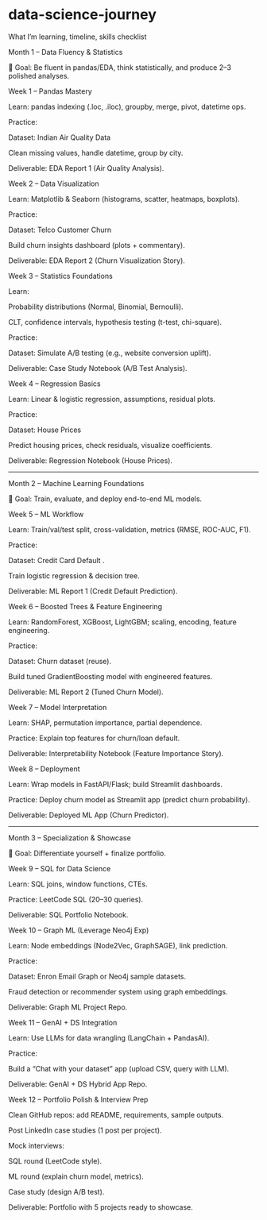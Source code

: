# data-science-journey

What I’m learning, timeline, skills checklist

Month 1 – Data Fluency & Statistics

🔑 Goal: Be fluent in pandas/EDA, think statistically, and produce 2–3 polished analyses.

Week 1 – Pandas Mastery

Learn: pandas indexing (.loc, .iloc), groupby, merge, pivot, datetime ops.

Practice:

Dataset: Indian Air Quality Data

Clean missing values, handle datetime, group by city.

Deliverable: EDA Report 1 (Air Quality Analysis).

Week 2 – Data Visualization

Learn: Matplotlib & Seaborn (histograms, scatter, heatmaps, boxplots).

Practice:

Dataset: Telco Customer Churn

Build churn insights dashboard (plots + commentary).

Deliverable: EDA Report 2 (Churn Visualization Story).

Week 3 – Statistics Foundations

Learn:

Probability distributions (Normal, Binomial, Bernoulli).

CLT, confidence intervals, hypothesis testing (t-test, chi-square).

Practice:

Dataset: Simulate A/B testing (e.g., website conversion uplift).

Deliverable: Case Study Notebook (A/B Test Analysis).

Week 4 – Regression Basics

Learn: Linear & logistic regression, assumptions, residual plots.

Practice:

Dataset: House Prices

Predict housing prices, check residuals, visualize coefficients.

Deliverable: Regression Notebook (House Prices).

-------------------------------------------------------------------------------------------------------------------------------------------------

Month 2 – Machine Learning Foundations

🔑 Goal: Train, evaluate, and deploy end-to-end ML models.

Week 5 – ML Workflow

Learn: Train/val/test split, cross-validation, metrics (RMSE, ROC-AUC, F1).

Practice:

Dataset: Credit Card Default
.

Train logistic regression & decision tree.

Deliverable: ML Report 1 (Credit Default Prediction).

Week 6 – Boosted Trees & Feature Engineering

Learn: RandomForest, XGBoost, LightGBM; scaling, encoding, feature engineering.

Practice:

Dataset: Churn dataset (reuse).

Build tuned GradientBoosting model with engineered features.

Deliverable: ML Report 2 (Tuned Churn Model).

Week 7 – Model Interpretation

Learn: SHAP, permutation importance, partial dependence.

Practice: Explain top features for churn/loan default.

Deliverable: Interpretability Notebook (Feature Importance Story).

Week 8 – Deployment

Learn: Wrap models in FastAPI/Flask; build Streamlit dashboards.

Practice: Deploy churn model as Streamlit app (predict churn probability).

Deliverable: Deployed ML App (Churn Predictor).


-----------------------------------------------------------------------------------------------------------------------------------------------------------

Month 3 – Specialization & Showcase

🔑 Goal: Differentiate yourself + finalize portfolio.

Week 9 – SQL for Data Science

Learn: SQL joins, window functions, CTEs.

Practice: LeetCode SQL (20–30 queries).

Deliverable: SQL Portfolio Notebook.

Week 10 – Graph ML (Leverage Neo4j Exp)

Learn: Node embeddings (Node2Vec, GraphSAGE), link prediction.

Practice:

Dataset: Enron Email Graph
 or Neo4j sample datasets.

Fraud detection or recommender system using graph embeddings.

Deliverable: Graph ML Project Repo.

Week 11 – GenAI + DS Integration

Learn: Use LLMs for data wrangling (LangChain + PandasAI).

Practice:

Build a “Chat with your dataset” app (upload CSV, query with LLM).

Deliverable: GenAI + DS Hybrid App Repo.

Week 12 – Portfolio Polish & Interview Prep

Clean GitHub repos: add README, requirements, sample outputs.

Post LinkedIn case studies (1 post per project).

Mock interviews:

SQL round (LeetCode style).

ML round (explain churn model, metrics).

Case study (design A/B test).

Deliverable: Portfolio with 5 projects ready to showcase.
